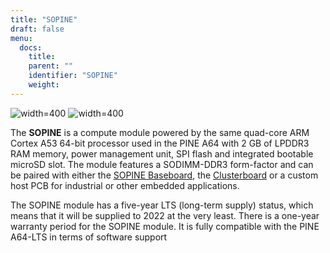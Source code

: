```yaml
---
title: "SOPINE"
draft: false
menu:
  docs:
    title:
    parent: ""
    identifier: "SOPINE"
    weight: 
---
```


![width=400](/documentation/images/SOPINE_front.jpg)
![width=400](/documentation/images/SOPINE_back.jpg)

The **SOPINE** is a compute module powered by the same quad-core ARM Cortex A53 64-bit processor used in the PINE A64 with 2&nbsp;GB of LPDDR3 RAM memory, power management unit, SPI flash and integrated bootable microSD slot. The module features a SODIMM-DDR3 form-factor and can be paired with either the [SOPINE Baseboard](/documentation/SOPINE_Baseboard), the [Clusterboard](/documentation/Clusterboard) or a custom host PCB for industrial or other embedded applications.

The SOPINE module has a five-year LTS (long-term supply) status, which means that it will be supplied to 2022 at the very least. There is a one-year warranty period for the SOPINE module. It is fully compatible with the PINE A64-LTS in terms of software support
